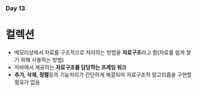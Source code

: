 ### Day 13  

# 컬렉션  
  - 메모리상에서 자료를 구조적으로 처리하는 방법을 **자료구조**라고 함(자료를 쉽게 찾기 위해 사용하는 방법)  
  - 자바에서 제공하는 **자료구조를 담당하는 프레임 워크**  
  - **추가, 삭제, 정렬**등의 기능처리가 간단하게 해결되어 자료구조적 알고리즘을 구현할 필요가 없음  
  
